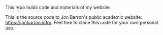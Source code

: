 This repo holds code and materials of my website. 

This is the source code to Jon Barron's public academic website: https://jonbarron.info/. Feel free to clone this code for your own personal use.